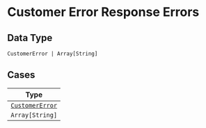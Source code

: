 
# Customer Error Response Errors

## Data Type

`CustomerError | Array[String]`

## Cases

| Type |
|  --- |
| [`CustomerError`](../../../doc/models/customer-error.md) |
| `Array[String]` |

